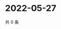 # 2022-05-27

共 0 条

<!-- BEGIN WEIBO -->
<!-- 最后更新时间 Fri May 27 2022 17:01:17 GMT+0800 (China Standard Time) -->

<!-- END WEIBO -->
